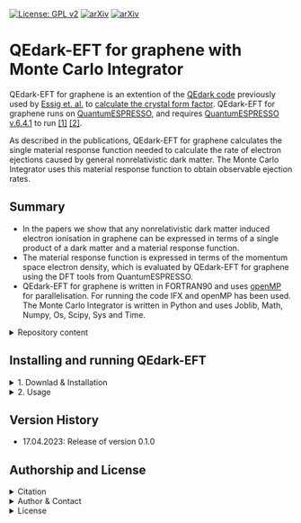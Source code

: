 [![License: GPL 
v2](https://img.shields.io/badge/License-GPL%20v2-blue.svg)](https://www.gnu.org/licenses/old-licenses/gpl-2.0.en.html)
[![arXiv](https://img.shields.io/badge/arXiv-2303.15497-B31B1B.svg)](https://arxiv.org/abs/2303.15497)
[![arXiv](https://img.shields.io/badge/arXiv-2303.15509-B31B1B.svg)](https://arxiv.org/abs/2303.15509)


# QEdark-EFT for graphene with Monte Carlo Integrator

QEdark-EFT for graphene is an extention of the [QEdark code](https://github.com/adrian-soto/QEdark_repo) previously used by [Essig et. al.](https://arxiv.org/abs/1509.01598) to [calculate the crystal form factor](http://ddldm.physics.sunysb.edu/ddlDM/). QEdark-EFT for graphene runs on [QuantumESPRESSO](https://www.quantum-espresso.org), and requires [QuantumESPRESSO v.6.4.1](https://github.com/QEF/q-e/releases/tag/qe-6.4.1) to run [[1]](https://iopscience.iop.org/article/10.1088/0953-8984/21/39/395502) [[2]](https://aip.scitation.org/doi/10.1063/5.0005082).

As described in the publications, QEdark-EFT for graphene calculates the single material response function needed to calculate the rate of electron ejections caused by general nonrelativistic dark matter. The Monte Carlo Integrator uses this material response function to obtain observable ejection rates.

## Summary

- In the papers we show that any nonrelativistic dark matter induced electron ionisation in graphene can be expressed in terms of a single product of a dark matter and a material response function. 
- The material response function is expressed in terms of the momentum space electron density, which is evaluated by QEdark-EFT for graphene using the DFT tools from QuantumESPRESSO.
- QEdark-EFT for graphene is written in FORTRAN90 and uses [openMP](https://www.openmp.org) for parallelisation. For running the code IFX and openMP has been used. The Monte Carlo Integrator is written in Python and uses Joblib, Math, Numpy, Os, Scipy, Sys and Time.

<details><summary>Repository content</summary>
<p>

The included folders are:

- *Monte Carlo Integrator/*: Contains the QEdark-EFT input files required to compute the material response function, as well as the Python files that load the material response function and computes the observable ejection rates.
- *QEdark-EFT/*: Contains the files that need to be copied into the QuantumESPRESSO folder. 

</p>
</details>

## Installing and running QEdark-EFT


<details><summary>1. Downlad & Installation</summary>
<p>

1. Download and unzip [QuantumESPRESSO v.6.4.1](https://github.com/QEF/q-e/releases/tag/qe-6.4.1)
2. Copy the files in *QEdark-EFT/* into the QuantumESPRESSO directory. Some of the files will replace files that are already there with the same name.
3. While in the QuantumESPRESSO main directory execute ``` make clean ```, then ``` ./configure --enable-openmp ```, then ``` make pw ```. The first two commands are just needed the first time the code is installed, the latter is needed every time you have made changes to one of the files in the QuantumESPRESSO directory. 
</p>
</details>
<details><summary>2. Usage</summary>
<p>

1. Set up *Monte Carlo Integrator/data/high_ecut/run_scf.sh* and *Monte Carlo Integrator/data/low_ecut/run_scf.sh* to run on your cluster and submit them using sbatch. When they have run, there should be files named *E.dat*, *kG.dat* and *W.dat* in *Monte Carlo Integrator/data/high_ecut/* and *Monte Carlo Integrator/data/low_ecut/*.
2. Set up the file *Monte Carlo Integrator/run.sh* to run on your cluster. Select the DM masses you wish to compute the rates for in *Monte Carlo Integrator/all_rate_computation.py*, and set the interaction type and choose between CNTs and graphene in *Monte Carlo Integrator/run_all_rate.py*.
3. Run the Monte Carlo code by running the Python script *run_all_rate.py* in the *Monte Carlo Integrator/* directory, i.e. ``` python3 run_all_rate.py ```. 
</p>
</details>

## Version History

- 17.04.2023: Release of version 0.1.0

## Authorship and License

<details><summary>Citation</summary>
<p>

If you decide to use this code, please cite the latest archived version and the papers.


> Catena, R., Emken, T., Matas, M, Spaldin, N.A., Urdshals, E. , 2023,  **Direct searches for general dark matter-electron interactions with graphene detectors: Part I. Electronic structure calculations**, [[arXiv:2303.15497]](https://arxiv.org/abs/2303.15497).
  
> Catena, R., Emken, T., Matas, M, Spaldin, N.A., Urdshals, E. , 2023,  **Direct searches for general dark matter-electron interactions with graphene detectors: Part II. Sensitivity studies**, [[arXiv:2303.15509]](https://arxiv.org/abs/2303.15509).

</p>
</details>

<details><summary>Author & Contact</summary>
<p>

The author of QEdark-EFT is Einar Urdshals and Marek Matas.

For questions, bug reports or other suggestions please contact Einar Urdshals (urdshals@chalmers.se).
</p>
</details>

<details><summary>License</summary>
<p>

This project is licensed under the [GPL License](http://www.gnu.org/licenses/old-licenses/gpl-2.0.txt) - see the LICENSE file.

</p>
</details>
